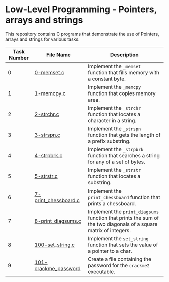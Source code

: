 # Low-Level Programming - Pointers, arrays and strings 

This repository contains C programs that demonstrate the use of Pointers, arrays and strings for various tasks.


| Task Number | File Name               | Description                                                |
|-------------|-------------------------|------------------------------------------------------------|
| 0           | [0-memset.c](./0-memset.c) | Implement the `_memset` function that fills memory with a constant byte. |
| 1           | [1-memcpy.c](./1-memcpy.c) | Implement the `_memcpy` function that copies memory area.  |
| 2           | [2-strchr.c](./2-strchr.c) | Implement the `_strchr` function that locates a character in a string. |
| 3           | [3-strspn.c](./3-strspn.c) | Implement the `_strspn` function that gets the length of a prefix substring. |
| 4           | [4-strpbrk.c](./4-strpbrk.c) | Implement the `_strpbrk` function that searches a string for any of a set of bytes. |
| 5           | [5-strstr.c](./5-strstr.c) | Implement the `_strstr` function that locates a substring. |
| 6           | [7-print_chessboard.c](./7-print_chessboard.c) | Implement the `print_chessboard` function that prints a chessboard. |
| 7           | [8-print_diagsums.c](./8-print_diagsums.c) | Implement the `print_diagsums` function that prints the sum of the two diagonals of a square matrix of integers. |
| 8           | [100-set_string.c](./100-set_string.c) | Implement the `set_string` function that sets the value of a pointer to a char. |
| 9           | [101-crackme_password](./101-crackme_password) | Create a file containing the password for the `crackme2` executable. |

